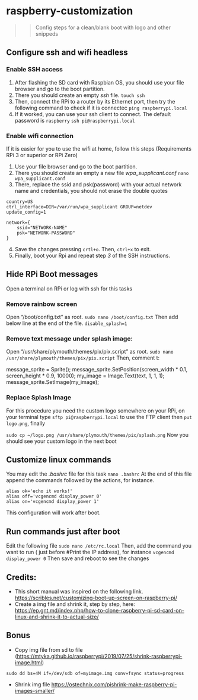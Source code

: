 # raspberry-customization
>> Config steps for a clean/blank boot with logo and other snippeds

## Configure ssh and wifi headless

### Enable SSH access

1. After flashing the SD card with Raspbian OS, you should use your file browser and go to the boot partition.
2. There you should create an empty _ssh_ file.
  ```touch ssh```
3. Then, connect the RPi to a router by its Ethernet port, then try the following command to check if it is connectec
  ```ping raspberrypi.local```
4. If it worked, you can use your ssh client to connect. The default password is ```raspberry``` 
  ```ssh pi@raspberrypi.local```

### Enable wifi connection
If it is easier for you to use the wifi at home, follow this steps (Requirements RPi 3 or superior or RPi Zero)
1. Use your file browser and go to the boot partition.
2. There you should create an empty a new file _wpa_supplicant.conf_
  ```nano wpa_supplicant.conf```
3. There, replace the ssid and psk(password) with your actual network name and credentials, you should not erase the double quotes
```
country=US
ctrl_interface=DIR=/var/run/wpa_supplicant GROUP=netdev
update_config=1

network={
    ssid="NETWORK-NAME"
    psk="NETWORK-PASSWORD"
}
```
4. Save the changes pressing ```crtl+o```. Then, ```ctrl+x``` to exit.
5. Finally, boot your Rpi and repeat step _3_ of the SSH instructions.

## Hide RPi Boot messages

Open a terminal on RPi or log with ssh for this tasks

### Remove rainbow screen
Open “/boot/config.txt” as root.
```sudo nano /boot/config.txt```
Then add below line at the end of the file.
```disable_splash=1```

### Remove text message under splash image:
Open “/usr/share/plymouth/themes/pix/pix.script” as root.
```sudo nano /usr/share/plymouth/themes/pix/pix.script```
Then, comment t:

message_sprite = Sprite();
message_sprite.SetPosition(screen_width * 0.1, screen_height * 0.9, 10000);
       my_image = Image.Text(text, 1, 1, 1);
       message_sprite.SetImage(my_image);

### Replace Splash Image
For this procedure you need the custom logo somewhere on your RPi, on your terminal type ```sftp pi@raspberrypi.local``` to use the FTP client then ```put logo.png```, finally

```sudo cp ~/logo.png /usr/share/plymouth/themes/pix/splash.png```
Now you should see your custom logo in the next boot

## Customize linux commands
You may edit the _.bashrc_ file for this task
```nano .bashrc```
At the end of this file append the commands followed by the actions, for instance.
```
alias ok='echo it works!'
alias off='vcgencmd display_power 0'
alias on='vcgencmd display_power 1'
```

This configuration will work after boot.

## Run commands just after boot

Edit the following file
```sudo nano /etc/rc.local```
Then, add the command you want to run ( just before #Print the IP address), for instance
```vcgencmd display_power 0```
Then save and reboot to see the changes

## Credits:
- This short manual was inspired on the following link. https://scribles.net/customizing-boot-up-screen-on-raspberry-pi/
- Create a img file and shrink it, step by step, here: https://ep.gnt.md/index.php/how-to-clone-raspberry-pi-sd-card-on-linux-and-shrink-it-to-actual-size/

## Bonus
- Copy img file from sd to file (https://mtyka.github.io/raspberrypi/2019/07/25/shrink-raspberrypi-image.html)
```
sudo dd bs=4M if=/dev/sdb of=myimage.img conv=fsync status=progress
```
- Shrink img file https://ostechnix.com/pishrink-make-raspberry-pi-images-smaller/
